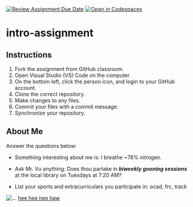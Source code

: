 [![Review Assignment Due Date](https://classroom.github.com/assets/deadline-readme-button-22041afd0340ce965d47ae6ef1cefeee28c7c493a6346c4f15d667ab976d596c.svg)](https://classroom.github.com/a/id9nvSAC)
[![Open in Codespaces](https://classroom.github.com/assets/launch-codespace-2972f46106e565e64193e422d61a12cf1da4916b45550586e14ef0a7c637dd04.svg)](https://classroom.github.com/open-in-codespaces?assignment_repo_id=15684047)
# intro-assignment

## Instructions
1. Fork the assignment from GitHub classroom.
2. Open Visual Studio (VS) Code on the computer.
3. On the bottom left, click the person icon, and login to your GitHub account.
4. Clone the correct repository.
5. Make changes to any files.
6. Commit your files with a commit message.
7. Synchronize your repository.

## About Me
Answer the questions below:
* Something interesting about me is: I breathe ~78% nitrogen.

* Ask Mr. Vu anything: Does thou partake in ***biweekly gooning sessions*** at the local library on Tuesdays at 7:20 AM?

* List your sports and extracurriculars you participate in: ocad, frc, track

![...](https://static.wikia.nocookie.net/silly-cat/images/b/b8/War_of_the_Silly_and_Unsilly.jpg/revision/latest?cb=20240310230516)
[hee hee hee haw](https://www.youtube.com/watch?v=dQw4w9WgXcQ)